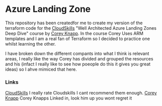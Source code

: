 # Azure Landing Zone 

This repository has been createdfor me to create my version of the terraform code for the [CloudSkills](https://cloudskills.io/) "Well Architected Azure Landing Zones Deep Dive" course by [Corey Knapp](https://www.linkedin.com/in/coreyknapp/). In the course Corey Uses ARM templates and I am a real fan of Terraform so I decided to practice one whilst learning the other.

I have broken down the different compants into what I think is relevant areas, I really like the way Corey has divided and grouped the resources and his (infact I really like to see how poeople do this it gives you great ideas) so I ahve mimiced that here.

### Links
[CloudSkills](https://cloudskills.io/) I really rate Cloudskills I cant recommend them enough.
[Corey Knapp](https://www.linkedin.com/in/coreyknapp/) Corey Knapps Linked in, look him up you wont regret it

